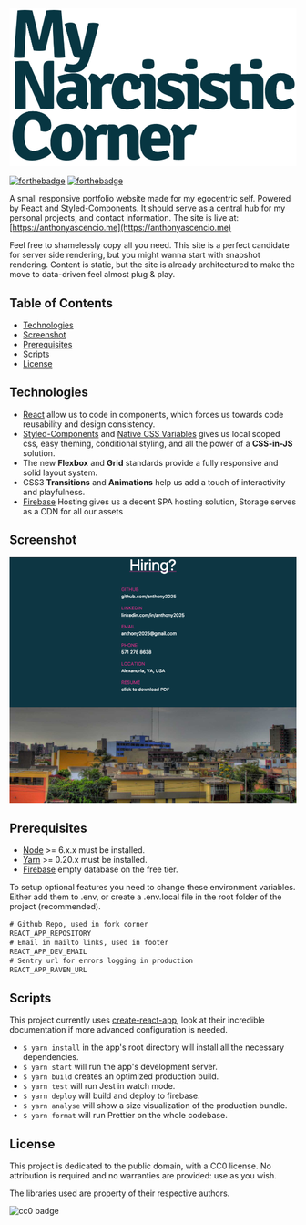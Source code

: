 ![My Narcissistic Corner](/public/logo.png?raw=true)

[![forthebadge](http://forthebadge.com/images/badges/designed-in-ms-paint.svg)](http://forthebadge.com)
[![forthebadge](http://forthebadge.com/images/badges/check-it-out.svg)](http://forthebadge.com)

A small responsive portfolio website made for my egocentric self. Powered by React and Styled-Components. It should serve as a central hub for my personal projects, and contact information. The site is live at: [https://anthonyascencio.me](https://anthonyascencio.me)

Feel free to shamelessly copy all you need. This site is a perfect candidate for server side rendering, but you might wanna start with snapshot rendering. Content is static, but the site is already architectured to make the move to data-driven feel almost plug & play.

## Table of Contents
- [Technologies](#technologies)
- [Screenshot](#screenshot)
- [Prerequisites](#prerequisites)
- [Scripts](#scripts)
- [License](#license)

## Technologies
<div id='technologies'/>

* [React] allow us to code in components, which forces us towards code reusability and design consistency.
* [Styled-Components] and [Native CSS Variables] gives us local scoped css, easy theming, conditional styling, and all the power of a **CSS-in-JS** solution.
* The new **Flexbox** and **Grid** standards provide a fully responsive and solid layout system.
* CSS3 **Transitions** and **Animations** help us add a touch of interactivity and playfulness.
* [Firebase] Hosting gives us a decent SPA hosting solution, Storage serves as a CDN for all our assets

## Screenshot
<div id='screenshot'/>

![Screenshot](/public/screenshot.png?raw=true)


## Prerequisites
<div id='prerequisites'/>

* [Node] >= 6.x.x must be installed.
* [Yarn] >= 0.20.x must be installed.
* [Firebase] empty database on the free tier.

To setup optional features you need to change these environment variables. Either add them to .env, or create a .env.local file in the root folder of the project (recommended).
```
# Github Repo, used in fork corner
REACT_APP_REPOSITORY
# Email in mailto links, used in footer
REACT_APP_DEV_EMAIL
# Sentry url for errors logging in production
REACT_APP_RAVEN_URL
```

## Scripts
<div id='scripts'/>

This project currently uses [create-react-app], look at their incredible documentation if more advanced configuration is needed.
* `$ yarn install` in the app's root directory will install all the necessary dependencies.
* `$ yarn start` will run the app's development server.
* `$ yarn build` creates an optimized production build.
* `$ yarn test` will run Jest in watch mode.
* `$ yarn deploy` will build and deploy to firebase.
* `$ yarn analyse` will show a size visualization of the production bundle.
* `$ yarn format` will run Prettier on the whole codebase.

## License
<div id='license'/>

This project is dedicated to the public domain, with a CC0 license. No attribution is required and no warranties are provided: use as you wish.

The libraries used are property of their respective authors.

![cc0 badge](https://mirrors.creativecommons.org/presskit/buttons/88x31/svg/cc-zero.svg)

[react]: https://github.com/facebook/react
[create-react-app]: https://github.com/facebookincubator/create-react-app
[firebase]: https://firebase.google.com/docs/reference/rest/database/
[styled-components]: https://github.com/styled-components/styled-components/
[Native CSS Variables]: https://developer.mozilla.org/en-US/docs/Web/CSS/Using_CSS_variables
[node]: http://nodejs.org/
[yarn]: http://yarnpkg.com/
